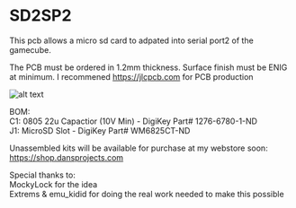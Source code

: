 # SD2SP2

This pcb allows a micro sd card to adpated into serial port2 of the gamecube.

The PCB must be ordered in 1.2mm thickness. Surface finish must be ENIG at minimum.  I recommened https://jlcpcb.com for PCB production

![alt text](https://github.com/citrus3000psi/SD2SP2/blob/master/Assets/insert2.jpg?raw=true "SD2SP2")



BOM:  
C1: 0805 22u Capactior (10V Min) - DigiKey Part# 	1276-6780-1-ND  
J1: MicroSD Slot - DigiKey Part# WM6825CT-ND  

Unassembled kits will be available for purchase at my webstore soon: https://shop.dansprojects.com

Special thanks to:  
MockyLock for the idea  
Extrems & emu_kidid for doing the real work needed to make this possible

